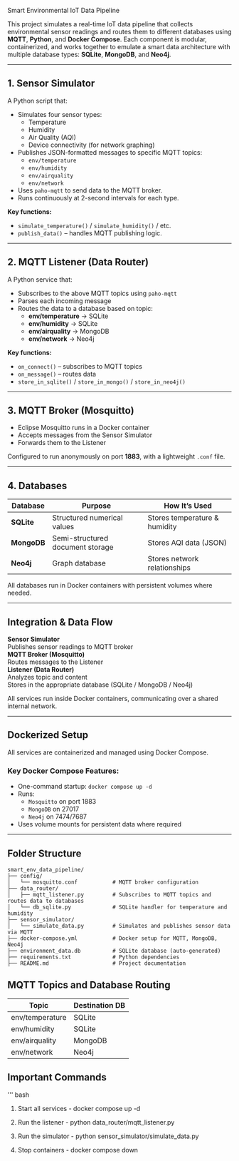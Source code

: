 Smart Environmental IoT Data Pipeline

This project simulates a real-time IoT data pipeline that collects environmental sensor readings and routes them to different databases using **MQTT**, **Python**, and **Docker Compose**. Each component is modular, containerized, and works together to emulate a smart data architecture with multiple database types: **SQLite**, **MongoDB**, and **Neo4j**.

---

## 1. Sensor Simulator

A Python script that:

- Simulates four sensor types:
  - Temperature
  - Humidity
  - Air Quality (AQI)
  - Device connectivity (for network graphing)
- Publishes JSON-formatted messages to specific MQTT topics:
  - `env/temperature`
  - `env/humidity`
  - `env/airquality`
  - `env/network`
- Uses `paho-mqtt` to send data to the MQTT broker.
- Runs continuously at 2-second intervals for each type.

**Key functions:**
- `simulate_temperature()` / `simulate_humidity()` / etc.
- `publish_data()` – handles MQTT publishing logic.

---

## 2. MQTT Listener (Data Router)

A Python service that:

- Subscribes to the above MQTT topics using `paho-mqtt`
- Parses each incoming message
- Routes the data to a database based on topic:
  - **env/temperature** → SQLite
  - **env/humidity** → SQLite
  - **env/airquality** → MongoDB
  - **env/network** → Neo4j

**Key functions:**
- `on_connect()` – subscribes to MQTT topics
- `on_message()` – routes data
- `store_in_sqlite()` / `store_in_mongo()` / `store_in_neo4j()`

---

## 3. MQTT Broker (Mosquitto)

- Eclipse Mosquitto runs in a Docker container
- Accepts messages from the Sensor Simulator
- Forwards them to the Listener

Configured to run anonymously on port **1883**, with a lightweight `.conf` file.

---

## 4. Databases

| Database   | Purpose                         | How It’s Used              |
|------------|----------------------------------|-----------------------------|
| **SQLite** | Structured numerical values      | Stores temperature & humidity |
| **MongoDB**| Semi-structured document storage | Stores AQI data (JSON)     |
| **Neo4j**  | Graph database                   | Stores network relationships |

All databases run in Docker containers with persistent volumes where needed.

---

## Integration & Data Flow

**Sensor Simulator**  
Publishes sensor readings to MQTT broker  
**MQTT Broker (Mosquitto)**  
Routes messages to the Listener  
**Listener (Data Router)**  
Analyzes topic and content  
Stores in the appropriate database (SQLite / MongoDB / Neo4j)

All services run inside Docker containers, communicating over a shared internal network.

---

## Dockerized Setup

All services are containerized and managed using Docker Compose.

### Key Docker Compose Features:
- One-command startup: `docker compose up -d`
- Runs:
  - `Mosquitto` on port 1883
  - `MongoDB` on 27017
  - `Neo4j` on 7474/7687
- Uses volume mounts for persistent data where required

---


 
## Folder Structure
```
smart_env_data_pipeline/
├── config/
│   └── mosquitto.conf           # MQTT broker configuration
├── data_router/
│   ├── mqtt_listener.py         # Subscribes to MQTT topics and routes data to databases
│   └── db_sqlite.py             # SQLite handler for temperature and humidity
├── sensor_simulator/
│   └── simulate_data.py         # Simulates and publishes sensor data via MQTT
├── docker-compose.yml           # Docker setup for MQTT, MongoDB, Neo4j
├── environment_data.db          # SQLite database (auto-generated)
├── requirements.txt             # Python dependencies
├── README.md                    # Project documentation
```


## MQTT Topics and Database Routing

| Topic             | Destination DB |
|------------------|----------------|
| env/temperature   | SQLite         |
| env/humidity      | SQLite         |
| env/airquality    | MongoDB        |
| env/network       | Neo4j          |

## Important Commands 
''' bash

1. Start all services -
docker compose up -d

2. Run the listener -
python data_router/mqtt_listener.py

3. Run the simulator -
python sensor_simulator/simulate_data.py

4. Stop containers - 
docker compose down
